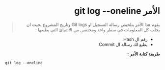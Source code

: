 <div dir="rtl">

# الأمر git log --oneline

> يقوم هذا الأمر بتلخيص  رسالة التسجيل او Git logs وتاريخ المشروع بحيث ان يجلب كل المعلومات في سطر واحد ومختصر, من الاشيائ التي يطبعها :

- رقم ال Hash 
- يطبع لك رسالة ال Commit

**طريقة كتابة الأمر :**

<div dir="ltr">

```
git log --oneline
```
</div>

</div>